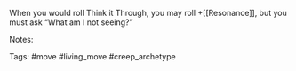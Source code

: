 When you would roll Think it Through, you may roll +[[Resonance]], but you must ask “What am I not seeing?”

Notes:

Tags:
#move #living_move #creep_archetype 